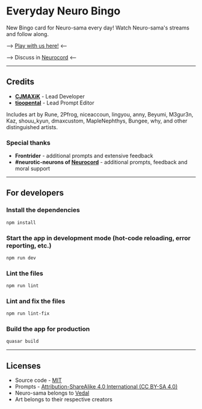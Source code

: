 # Everyday Neuro Bingo

New Bingo card for Neuro-sama every day! Watch Neuro-sama's streams and follow along.

--> [Play with us here!](https://bingo.nuero.fun/?ref=neuro-bingo) <--

--> Discuss in [Neurocord](https://discord.com/channels/574720535888396288/1110199900114780182?ref=neuro-bingo) <--

---

## Credits
- [**CJMAXiK**](https://cjmaxik.ru?ref=neuro-bingo) - Lead Developer
- [**tioopental**](https://discord.com/users/215881919206785024?ref=neuro-bingo) - Lead Prompt Editor

Includes art by Rune, 2Pfrog, niceaccoun, lingyou, anny, Beyumi, M3gur3n, Kaz, shouu_kyun, dmaxcustom, MapleNephthys, Bungee, why, and other distinguished artists.

### Special thanks
- **Frontrider** - additional prompts and extensive feedback
- **#neurotic-neurons of [Neurocord](https://discord.gg/neurosama?ref=neuro-bingo)** - additional prompts, feedback and moral support

---

## For developers

### Install the dependencies
```bash
npm install
```

### Start the app in development mode (hot-code reloading, error reporting, etc.)
```bash
npm run dev
```

### Lint the files
```bash
npm run lint
```

### Lint and fix the files
```bash
npm run lint-fix
```

### Build the app for production
```bash
quasar build
```

---

## Licenses
- Source code - [MIT](./LICENSE.md)
- Prompts - [Attribution-ShareAlike 4.0 International (CC BY-SA 4.0)](https://creativecommons.org/licenses/by-sa/4.0/)
- Neuro-sama belongs to [Vedal](https://vedal.xyz/?ref=neuro-bingo)
- Art belongs to their respective creators
